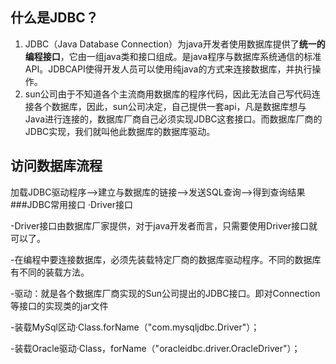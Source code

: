 什么是JDBC？
---
1. JDBC（Java Database Connection）为java开发者使用数据库提供了**统一的编程接口**，它由一组java类和接口组成。是java程序与数据库系统通信的标准API。JDBCAPI使得开发人员可以使用纯java的方式来连接数据库，并执行操作。
2. sun公司由于不知道各个主流商用数据库的程序代码，因此无法自己写代码连接各个数据库，因此，sun公司决定，自己提供一套api，凡是数据库想与Java进行连接的，数据库厂商自己必须实现JDBC这套接口。而数据库厂商的JDBC实现，我们就叫他此数据库的数据库驱动。
## 访问数据库流程
加载JDBC驱动程序-->建立与数据库的链接-->发送SQL查询-->得到查询结果
###JDBC常用接口
·Driver接口

-Driver接口由数据库厂家提供，对于java开发者而言，只需要使用Driver接口就可以了。

-在编程中要连接数据库，必须先装载特定厂商的数据库驱动程序。不同的数据库有不同的装载方法。

-驱动：就是各个数据库厂商实现的Sun公司提出的JDBC接口。即对Connection等接口的实现类的jar文件

-装载MySql区动·Class.forName（"com.mysqljdbc.Driver"）；

-装载Oracle驱动·Class，forName（"oracleidbc.driver.OracleDriver"）；